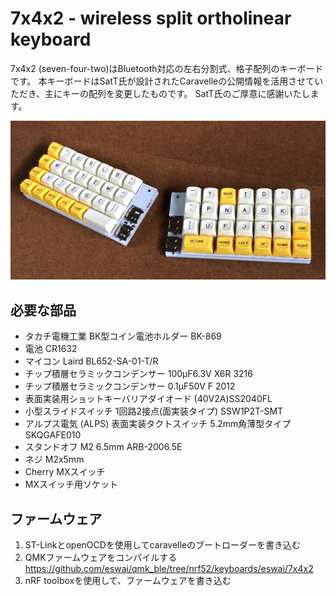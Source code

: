 # 7x4x2 - wireless split ortholinear keyboard

7x4x2 (seven-four-two)はBluetooth対応の左右分割式、格子配列のキーボードです。
本キーボードはSatT氏が設計されたCaravelleの公開情報を活用させていただき、主にキーの配列を変更したものです。
SatT氏のご厚意に感謝いたします。

![7x4x2](7x4x2.jpg)

## 必要な部品

- タカチ電機工業 BK型コイン電池ホルダー BK-869
- 電池 CR1632
- マイコン Laird BL652-SA-01-T/R 
- チップ積層セラミックコンデンサー 100μF6.3V X6R 3216
- チップ積層セラミックコンデンサー 0.1μF50V F 2012
- 表面実装用ショットキーバリアダイオード (40V2A)SS2040FL
- 小型スライドスイッチ 1回路2接点(面実装タイプ)  SSW1P2T-SMT
- アルプス電気 (ALPS) 表面実装タクトスイッチ 5.2mm角薄型タイプ SKQGAFE010
- スタンドオフ M2 6.5mm ARB-2006.5E　
- ネジ M2x5mm
- Cherry MXスイッチ
- MXスイッチ用ソケット

## ファームウェア

1. ST-LinkとopenOCDを使用してcaravelleのブートローダーを書き込む
2. QMKファームウェアをコンパイルする https://github.com/eswai/qmk_ble/tree/nrf52/keyboards/eswai/7x4x2
3. nRF toolboxを使用して、ファームウェアを書き込む
